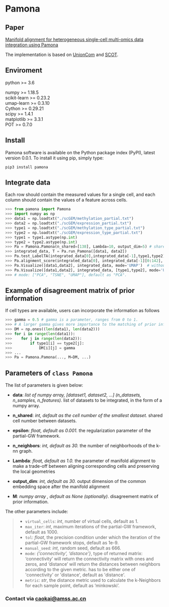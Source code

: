 # Pamona

## Paper
[Manifold alignment for  heterogeneous single-cell multi-omics data integration using Pamona](https://doi.org/10.1101/2020.11.03.366146)

The implementation is based on [UnionCom](https://github.com/caokai1073/unionCom) and [SCOT](https://github.com/rsinghlab/SCOT).

## Enviroment

python >= 3.6

numpy >= 1.18.5  
scikit-learn >= 0.23.2  
umap-learn >= 0.3.10  
Cython >= 0.29.21  
scipy >= 1.4.1  
matplotlib >= 3.3.1  
POT >= 0.7.0  

## Install
Pamona software is available on the Python package index (PyPI), latest version 0.0.1. To install it using pip, simply type:
```
pip3 install pamona
```

## Integrate data
Each row should contain the measured values for a single cell, and each column should contain the values of a feature across cells. 
```python
>>> from pamona import Pamona
>>> import numpy as np
>>> data1 = np.loadtxt("./scGEM/methylation_partial.txt")
>>> data2 = np.loadtxt("./scGEM/expression_partial.txt")
>>> type1 = np.loadtxt("./scGEM/methylation_type_partial.txt")
>>> type2 = np.loadtxt("./scGEM/expression_type_partial.txt")
>>> type1 = type1.astype(np.int)
>>> type2 = type2.astype(np.int)
>>> Pa = Pamona.Pamona(n_shared=[138], Lambda=10, output_dim=5) # shared cell number 138 is estimated by SPL
>>> integrated_data, T = Pa.run_Pamona([data1, data2])
>>> Pa.test_LabelTA(integrated_data[0],integrated_data[-1],type1,type2)
>>> Pa.alignment_score(integrated_data[0], integrated_data[-1][0:142], data2_specific=integrated_data[-1][142:177])
>>> Pa.Visualize([data1,data2], integrated_data, mode='UMAP')  # without datatype
>>> Pa.Visualize([data1,data2], integrated_data, [type1,type2], mode='UMAP')  # with datatype 
>>> # mode: ["PCA", "TSNE", "UMAP"], default as "PCA".
```
## Example of disagreement matrix of prior information
If cell types are available, users can incorporate the information as follows
```python
>>> gamma = 0.5 # gamma is a parameter, ranges from 0 to 1. 
>>> # A larger gamma gives more importance to the matching of prior information.
>>> DM = np.ones((len(data1), len(data2)))
>>> for i in range(len(data1)):
>>>    for j in range(len(data2)):
>>>        if type1[i] == type2[j]:
>>>            DM[i][j] = gamma
>>> ...
>>> Pa = Pamona.Pamona(..., M=DM, ...)
```

## Parameters of ```class Pamona```

The list of parameters is given below:
+ **data**:  *list of numpy array, [dataset1, dataset2, ...] (n_datasets, n_samples, n_features).*
list of datasets to be integrated, in the form of a numpy array.

+ **n_shared**: *int, default as the cell number of the smallest dataset.*
shared cell number between datasets.

+ **epsilon**: *float, default as 0.001.*
the regularization parameter of the partial-GW framework.

+ **n_neighbors**: *int, default as 30.*
the number of neighborhoods of the k-nn graph.

+ **Lambda**: *float, default as 1.0.*
the parameter of manifold alignment to make a trade-off between aligning corresponding cells and preserving the local geometries

+ **output_dim**: *int, default as 30.*
output dimension of the common embedding space after the manifold alignment

+ **M**: *numpy array , default as None (optionally)*.
disagreement matrix of prior information.

The other parameters include:

> + ```virtual_cells```: *int*, number of virtual cells, default as 1.
> + ```max_iter```: *int*, maximum iterations of the partial-GW framework, default as 1000.
> + ```tol```:  *float*, the precision condition under which the iteration of the partial-GW framework stops, default as 1e-9.
> + ```manual_seed```: *int*, random seed, default as 666.
> + ```mode```: *{‘connectivity’, ‘distance’}*, type of returned matrix: ‘connectivity’ will return the connectivity matrix with ones and zeros, and ‘distance’ will return the distances between neighbors according to the given metric. has to be either one of 'connectivity' or 'distance', default as 'distance'.
> + ```metric```: *str*, the distance metric used to calculate the k-Neighbors for each sample point, default as ’minkowski’.

### Contact via caokai@amss.ac.cn
